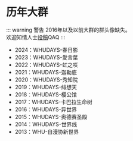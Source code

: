 # 历年大群

::: warning 警告
2016年以及以前大群的群头像缺失。  
欢迎知情人士[投稿](/maintainer/)QAQ
:::

- 2024：WHUDAYS-春日影
- 2023：WHUDAYS-愛言葉
- 2022：WHUDAYS-虹之咲
- 2021：WHUDAYS-迦勒底
- 2020：WHUDAYS-秀知院
- 2019：WHUDAYS-绯想天
- 2018：WHUDAYS-樱公馆
- 2017：WHUDAYS-卡巴拉生命树
- 2016：WHUDAYS-异世界
- 2015：WHUDAYS-奥德赛圣殿
- 2014：WHUDAYS-世界线
- 2013：WHU-自漫协新世界

<script setup>
import {
  VPTeamPageSection,
  VPTeamMembers
} from 'vitepress/theme';

const annualGroups = [
  { avatar: '/about/annual-group/春日影.png', name: '春日影', title: '2024' },
  { avatar: '/about/annual-group/愛言葉.png', name: '愛言葉', title: '2023' },
  { avatar: '/about/annual-group/虹之咲.jpg', name: '虹之咲', title: '2022' },
  { avatar: '/about/annual-group/迦勒底.jpg', name: '迦勒底', title: '2021' },
  { avatar: '/about/annual-group/秀知院.jpg', name: '秀知院', title: '2020' },
  { avatar: '/about/annual-group/绯想天.jpg', name: '绯想天', title: '2019' },
  { avatar: '/about/annual-group/樱公馆.jpeg', name: '樱公馆', title: '2018' },
  { avatar: '/about/annual-group/卡巴拉生命树.jpeg', name: '卡巴拉生命树', title: '2017' },
  { avatar: '/about/hq/avatar.png', name: '异世界', title: '2016' },
  { avatar: '/about/hq/avatar.png', name: '奥德赛圣殿', title: '2015' },
  { avatar: '/about/hq/avatar.png', name: '世界线', title: '2014' },
  { avatar: '/about/hq/avatar.png', name: '自漫协新世界', title: '2013' },
  // { avatar: '/about/annual-group/异世界.png', name: '异世界', title: '2016' },
  // { avatar: '/about/annual-group/奥德赛圣殿.png', name: '奥德赛圣殿', title: '2015' },
  // { avatar: '/about/annual-group/世界线.png', name: '世界线', title: '2014' },
  // { avatar: '/about/annual-group/自漫协新世界.png', name: '自漫协新世界', title: '2013' }
];
</script>

<VPTeamPageSection>
  <template #title>历年大群</template>
  <template #members>
    <VPTeamMembers size="small" :members="annualGroups" />
  </template>
</VPTeamPageSection>



